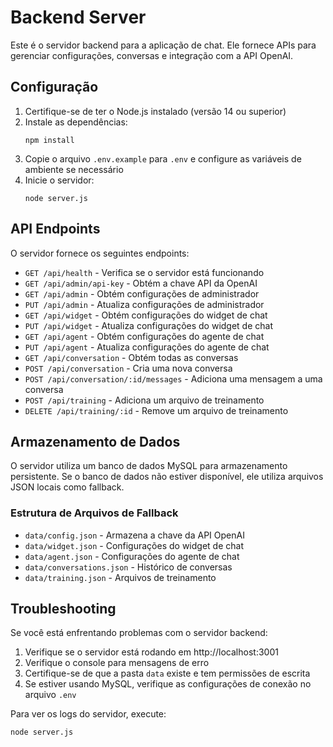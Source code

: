 
# Backend Server

Este é o servidor backend para a aplicação de chat. Ele fornece APIs para gerenciar configurações, conversas e integração com a API OpenAI.

## Configuração

1. Certifique-se de ter o Node.js instalado (versão 14 ou superior)
2. Instale as dependências:
   ```
   npm install
   ```
3. Copie o arquivo `.env.example` para `.env` e configure as variáveis de ambiente se necessário
4. Inicie o servidor:
   ```
   node server.js
   ```

## API Endpoints

O servidor fornece os seguintes endpoints:

- `GET /api/health` - Verifica se o servidor está funcionando
- `GET /api/admin/api-key` - Obtém a chave API da OpenAI
- `GET /api/admin` - Obtém configurações de administrador
- `PUT /api/admin` - Atualiza configurações de administrador
- `GET /api/widget` - Obtém configurações do widget de chat
- `PUT /api/widget` - Atualiza configurações do widget de chat
- `GET /api/agent` - Obtém configurações do agente de chat
- `PUT /api/agent` - Atualiza configurações do agente de chat
- `GET /api/conversation` - Obtém todas as conversas
- `POST /api/conversation` - Cria uma nova conversa
- `POST /api/conversation/:id/messages` - Adiciona uma mensagem a uma conversa
- `POST /api/training` - Adiciona um arquivo de treinamento
- `DELETE /api/training/:id` - Remove um arquivo de treinamento

## Armazenamento de Dados

O servidor utiliza um banco de dados MySQL para armazenamento persistente. Se o banco de dados não estiver disponível, ele utiliza arquivos JSON locais como fallback.

### Estrutura de Arquivos de Fallback

- `data/config.json` - Armazena a chave da API OpenAI
- `data/widget.json` - Configurações do widget de chat
- `data/agent.json` - Configurações do agente de chat
- `data/conversations.json` - Histórico de conversas
- `data/training.json` - Arquivos de treinamento

## Troubleshooting

Se você está enfrentando problemas com o servidor backend:

1. Verifique se o servidor está rodando em http://localhost:3001
2. Verifique o console para mensagens de erro
3. Certifique-se de que a pasta `data` existe e tem permissões de escrita
4. Se estiver usando MySQL, verifique as configurações de conexão no arquivo `.env`

Para ver os logs do servidor, execute:
```
node server.js
```
